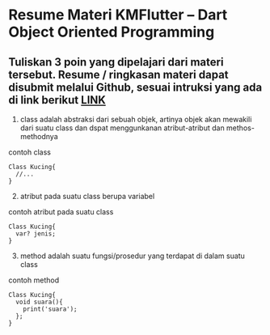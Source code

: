 # Resume Materi KMFlutter – Dart Object Oriented Programming
## Tuliskan 3 poin yang dipelajari dari materi tersebut. Resume / ringkasan materi dapat disubmit melalui Github, sesuai intruksi yang ada di link berikut [LINK](https://cobalt-bike-c9e.notion.site/Cara-Pengumpulan-2b2224b8ba0b4dd78774084a65c0154d)
1. class adalah abstraksi dari sebuah objek, artinya objek akan mewakili dari suatu class dan dspat menggunkanan atribut-atribut dan methos-methodnya

contoh class

    Class Kucing{
      //...
    }
2. atribut pada suatu class berupa variabel

contoh atribut pada suatu class

    Class Kucing{
      var? jenis;
    }
3. method adalah suatu fungsi/prosedur yang terdapat di dalam suatu class

contoh method

    Class Kucing{
      void suara(){
        print('suara');
      };
    }
